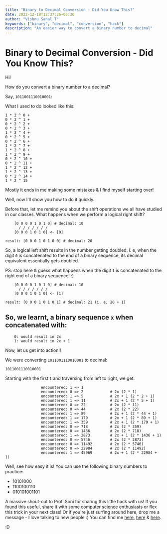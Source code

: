 ```yaml
---
title: "Binary to Decimal Conversion - Did You Know This?"
date: 2022-12-18T12:37:26+05:30
author: "Vishnu Sanal T"
keywords: ["binary", "decimal", "conversion", "hack"]
description: "An easier way to convert a binary number to decimal"
---
```


# Binary to Decimal Conversion - Did You Know This?

Hi!

How do you convert a binary number to a decimal?

Say, `1011001110010001`:

What I used to do looked like this:

```
1 * 2 ^ 0 +
0 * 2 ^ 1 +
0 * 2 ^ 2 +
0 * 2 ^ 3 +
1 * 2 ^ 4 +
0 * 2 ^ 5 +
0 * 2 ^ 6 +
1 * 2 ^ 7 +
1 * 2 ^ 8 +
1 * 2 ^ 9 +
0 * 2 ^ 10 +
0 * 2 ^ 11 +
1 * 2 ^ 12 +
1 * 2 ^ 13 +
0 * 2 ^ 14 +
1 * 2 ^ 15
```

Mostly it ends in me making some mistakes & I find myself starting over!

Well, now I'll show you how to do it quickly.

Before that, let me remind you about the shift operations we all have studied in our classes. What happens when we perform a logical right shift?

```
    [0 0 0 0 1 0 1 0] # decimal: 10
      / / / / / / /
    [0 0 0 1 0 1 0] <- [0]

result: [0 0 0 1 0 1 0 0] # decimal: 20
```

So, a logical left shift results in the number getting doubled. i. e, when the digit `0` is concatenated to the end of a binary sequence, its decimal equivalent essentially gets doubled.

PS: stop here & guess what happens when the digit `1` is concatenated to the right end of a binary sequence! :)

```
    [0 0 0 0 1 0 1 0] # decimal: 10
      / / / / / / /
    [0 0 0 1 0 1 0] <- [1]

result: [0 0 0 1 0 1 0 1] # decimal: 21 (i. e, 20 + 1)
```

## So, we learnt, a binary sequence `x` when concatenated with:

```
    0: would result in 2x
    1: would result in 2x + 1
```

Now, let us get into action!!

We were converting `1011001110010001` to decimal:

`1011001110010001`

Starting with the first `1` and traversing from left to right, we get:

```                
                encountered: 1 => 1
                encountered: 0 => 2            # 2x (2 * 1)
                encountered: 1 => 5            # 2x + 1 (2 * 2 + 1)
                encountered: 1 => 11           # 2x + 1 (2 * 5 + 1)
                encountered: 0 => 22           # 2x (2 * 11)
                encountered: 0 => 44           # 2x (2 * 22)
                encountered: 1 => 89           # 2x + 1 (2 * 44 + 1)
                encountered: 1 => 179          # 2x + 1 (2 * 89 + 1)
                encountered: 1 => 359          # 2x + 1 (2 * 179 + 1)
                encountered: 0 => 718          # 2x (2 * 359)
                encountered: 0 => 1436         # 2x (2 * 718)
                encountered: 1 => 2873         # 2x + 1 (2 * 1436 + 1)
                encountered: 0 => 5746         # 2x (2 * 2873)
                encountered: 0 => 11492        # 2x (2 * 5746)
                encountered: 0 => 22984        # 2x (2 * 11492)
                encountered: 1 => 45969        # 2x + 1 (2 * 22984 + 1)
```

Well, see how easy it is! You can use the following binary numbers to practice:

  - 10101000
  - 1100100110
  - 010101001101

A massive shout-out to Prof. Soni for sharing this little hack with us! If you found this useful, share it with some computer science enthusiasts or flex this trick in your next class! Or if you're just surfing around here, drop me a message - I love talking to new people :) You can find me [here](https://github.com/VishnuSanal), [here](https://twitter.com/VishnuSanalT) & [here](https://www.linkedin.com/in/vishnu-sanal-t/).

:D